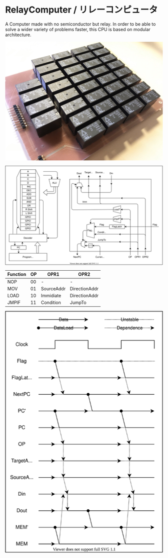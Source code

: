 # RelayComputer / リレーコンピュータ

A Computer made with no semiconductor but relay. In order to be able to solve a wider variety of problems faster, this CPU is based on modular architecture. 

![](RelayAdder.jpeg)

![](arch.drawio.svg)

| Function | OP  | OPR1       | OPR2          |
| -------- | --- | ---------- | ------------- |
| NOP      | 00  | -          | -             |
| MOV      | 01  | SourceAddr | DirectionAddr |
| LOAD     | 10  | Immidiate  | DirectionAddr |
| JMPIF    | 11  | Condition  | JumpTo        |

![](timing.drawio.svg)
